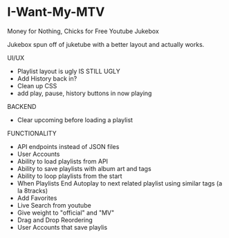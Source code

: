 # I-Want-My-MTV
Money for Nothing, Chicks for Free Youtube Jukebox

Jukebox spun off of juketube with a better layout and actually works.

UI/UX
- Playlist layout is ugly IS STILL UGLY
- Add History back in?
- Clean up CSS
- add play, pause, history buttons in now playing

BACKEND
- Clear upcoming before loading a playlist

FUNCTIONALITY
- API endpoints instead of JSON files
- User Accounts
- Ability to load playlists from API
- Ability to save playlists with album art and tags
- Ability to loop playlists from the start
- When Playlists End Autoplay to next related playlist using similar tags (a la 8tracks)
- Add Favorites
- Live Search from youtube
- Give weight to "official" and "MV" 
- Drag and Drop Reordering
- User Accounts that save playlis
